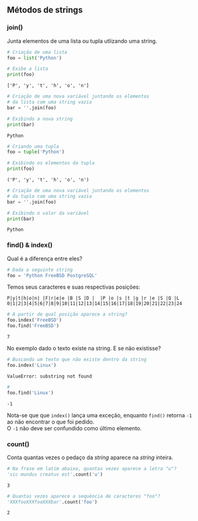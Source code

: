 ## Métodos de strings

### join()

Junta elementos de uma lista ou tupla utlizando uma string.

``` python
# Criação de uma lista
foo = list('Python')

# Exibe a lista
print(foo)
```

``` console
['P', 'y', 't', 'h', 'o', 'n']
```

``` python
# Criação de uma nova variável juntando os elementos
# da lista com uma string vazia
bar = ''.join(foo)

# Exibindo a nova string
print(bar)
```

``` console
Python
```

``` python
# Criando uma tupla
foo = tuple('Python')

# Exibindo os elementos da tupla
print(foo)
```

``` console
('P', 'y', 't', 'h', 'o', 'n')
```

``` python
# Criação de uma nova variável juntando os elementos
# da tupla com uma string vazia
bar = ''.join(foo)

# Exibindo o valor da variável
print(bar)
```

``` console
Python
```

### find() & index()

Qual é a diferença entre eles?

``` python
# Dada a seguinte string
foo = 'Python FreeBSD PostgreSQL'
```

Temos seus caracteres e suas respectivas posições:

    P|y|t|h|o|n| |F|r|e|e |B |S |D |  |P |o |s |t |g |r |e |S |Q |L
    0|1|2|3|4|5|6|7|8|9|10|11|12|13|14|15|16|17|18|19|20|21|22|23|24

``` python
# A partir de qual posição aparece a string?
foo.index('FreeBSD')
foo.find('FreeBSD')
```

``` console
7
```

No exemplo dado o texto existe na string. E se não existisse?

``` python
# Buscando um texto que não existe dentro da string
foo.index('Linux')
```

``` console
ValueError: substring not found
```

``` python
#
foo.find('Linux')
```

``` console
-1
```

Nota-se que que `index()` lança uma exceção, enquanto `find()` retorna `-1` ao
não encontrar o que foi pedido.  
O `-1` não deve ser confundido como último elemento.

### count()

Conta quantas vezes o pedaço da *string* aparece na *string* inteira.  

``` python
# Na frase em latim abaixo, quantas vezes aparece a letra "u"?
'sic mundus creatus est'.count('u')
```

``` console
3
```

``` python
# Quantas vezes aparece a sequência de caracteres "foo"?
'XXXfooXXXfooXXXbar'.count('foo')
```

``` console
2
```
